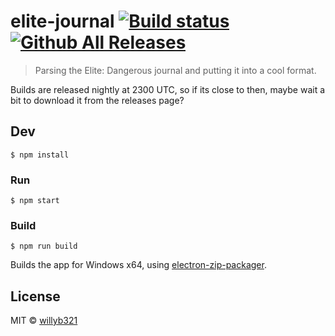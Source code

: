 # elite-journal [![Build status](https://ci.appveyor.com/api/projects/status/hng82lbontx2lm3c?svg=true)](https://ci.appveyor.com/project/willyb321/elite-journal)[![Github All Releases](https://img.shields.io/github/downloads/willyb321/elite-journal/total.svg?maxAge=2592000)](https://github.com/willyb321/elite-journal/releases)

> Parsing the Elite: Dangerous journal and putting it into a cool format.

Builds are released nightly at 2300 UTC, so if its close to then, maybe wait a bit to download it from the releases page?

## Dev

```
$ npm install
```

### Run

```
$ npm start
```

### Build

```
$ npm run build
```

Builds the app for Windows x64, using [electron-zip-packager](https://github.com/azu/electron-zip-packager).


## License

MIT © [willyb321](https://tehsuperwilly.tech)
